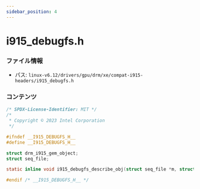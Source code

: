 ```yaml
---
sidebar_position: 4
---
```

# i915_debugfs.h

### ファイル情報

- パス: `linux-v6.12/drivers/gpu/drm/xe/compat-i915-headers/i915_debugfs.h`

### コンテンツ

```h
/* SPDX-License-Identifier: MIT */
/*
 * Copyright © 2023 Intel Corporation
 */

#ifndef __I915_DEBUGFS_H__
#define __I915_DEBUGFS_H__

struct drm_i915_gem_object;
struct seq_file;

static inline void i915_debugfs_describe_obj(struct seq_file *m, struct drm_i915_gem_object *obj) {}

#endif /* __I915_DEBUGFS_H__ */

```
